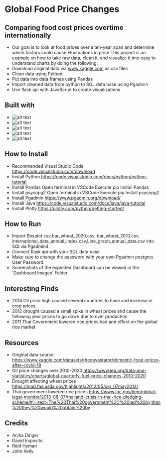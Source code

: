 # Global Food Price Changes


## Comparing food cost prices overtime internationally
* Our goal is to look at food prices over a ten-year span and determine which factors could cause Fluctuations in price
This project is an example on how to take raw data, clean it, and visualize it into easy to understand charts by doing the following:
* Download original data via www.kaggle.com as csv files
* Clean data using Python
* Put data into data frames using Pandas
* Import cleaned data from python to SQL data base using Pgadmin
* Use flask api with JavaScript to create visualizations


## Built with
* ![alt text](https://upload.wikimedia.org/wikipedia/commons/thumb/c/c3/Python-logo-notext.svg/1200px-Python-logo-notext.svg.png)
* ![alt text](https://cdn.filestackcontent.com/GgTFAbNTtiA09pWpwLAz)
* ![alt text](https://www.ovhcloud.com/sites/default/files/styles/text_media_horizontal/public/2021-09/ECX-1909_Hero_PostgreSQL_600x400%402x.webp)
* ![alt text](https://nordicapis.com/wp-content/uploads/How-to-Create-an-API-Using-The-Flask-Framework-1024x576.png)
* ![alt text](https://www.developer.com/wp-content/uploads/2021/09/Java-tutorials-300x200.jpg)


## How to Install
* Recommended Visual Studio Code https://code.visualstudio.com/download
* Install Python https://code.visualstudio.com/docs/python/python-tutorial
* Install Pandas Open terminal in VSCode Execute pip Install Pandas
* Install psycopg2 Open terminal in VSCode Execute pip Install psycopg2
* Install Pgadmin https://www.pgadmin.org/download/
* Install Java https://code.visualstudio.com/docs/java/java-tutorial
* Install Plotly https://plotly.com/python/getting-started/


## How to Run
* Import Boxplot.csv,bar_wheat_2020.csv, bar_wheat_2010.csv,   international_data_annual_index.csv,Line_graph_annual_data.csv into SQl via Pgadmin4
* Connect flask api with your SQL data base
* Make sure to change the password with your own Pgadmin postgres User Password
* Screenshots of the expected Dashboard can be viewed in the 'Dashboard Images' Folder


## Interesting Finds
* 2014 Oil price high caused several countries to have and increase in crop prices
* 2012 drought caused a small spike in wheat prices and cause the following year prices to go down due to over production
* 2011 Thai Government lowered rice prices had and effect on the global rice market


## Resources
*  Original data source https://www.kaggle.com/datasets/thedevastator/domestic-food-prices-after-covid-19
* Oil price changes over 2010-2020 https://www.iea.org/data-and-statistics/charts/global-quarterly-fuel-price-changes-2010-2020
*  Drought affecting wheat prices https://ipad.fas.usda.gov/highlights/2012/05/ukr_07may2012/
* Thai government lowered rice prices https://www.loc.gov/item/global-legal-monitor/2013-08-07/thailand-crisis-in-thai-rice-pledging-scheme/#:~:text=The%20Thai%20government%2C%20led%20by,than%20they%20would%20obtain%20by


## Credits
* Anika Dinger
* David Esposito
* Reid Hyman
* John Kelly


